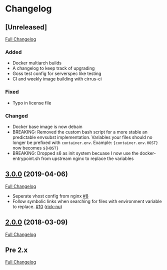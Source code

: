 # Changelog

## [Unreleased]

[Full Changelog](https://github.com/nstapelbroek/docker-static-webserver/compare/3.0.0...latest)

### Added 

- Docker multiarch builds
- A changelog to keep track of upgrading
- Goss test config for serverspec like testing
- CI and weekly image building with cirrus-ci

### Fixed

- Typo in license file

### Changed

- Docker base image is now debain
- BREAKING: Removed the custom bash script for a more stable an predictable envsubst implementation. Variables your files should no longer be prefixed with `container.env`. Example: `{container.env.HOST}` now becomes `${HOST}`
- BREAKING: Dropped s6 as init system becuase I now use the docker-entrypoint.sh from upstream nginx to replace the variables


## [3.0.0](https://github.com/nstapelbroek/docker-static-webserver/tree/3.0.0) (2019-04-06)

[Full Changelog](https://github.com/nstapelbroek/docker-static-webserver/compare/2.0.0...3.0.0)


- Seperate vhost config from nginx [\#8](https://github.com/nstapelbroek/docker-static-webserver/issues/8)
- Follow symbolic links when searching for files with environment variable to replace. [\#10](https://github.com/nstapelbroek/docker-static-webserver/pull/10) ([rick-nu](https://github.com/rick-nu))

## [2.0.0](https://github.com/nstapelbroek/docker-static-webserver/tree/2.0.0) (2018-03-09)

[Full Changelog](https://github.com/nstapelbroek/docker-static-webserver/compare/1.0.1...2.0.0)

##  Pre 2.x

[Full Changelog](https://github.com/nstapelbroek/docker-static-webserver/compare/1.0.0...1.0.1)

